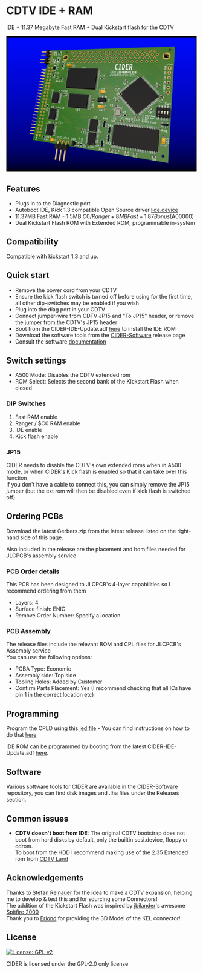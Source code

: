 # CDTV IDE + RAM
IDE + 11.37 Megabyte Fast RAM + Dual Kickstart flash for the CDTV

![PCB](Docs/Render.png?raw=True)

## Features

- Plugs in to the Diagnostic port
- Autoboot IDE, Kick 1.3 compatible Open Source driver [lide.device](https://github.com/LIV2/lide.device)
- 11.37MB Fast RAM - 1.5MB $C0/Ranger + 8MB Fast + 1.87 Bonus ($A00000)
- Dual Kickstart Flash ROM with Extended ROM, programmable in-system

## Compatibility

Compatible with kickstart 1.3 and up.

## Quick start
* Remove the power cord from your CDTV
* Ensure the kick flash switch is turned off before using for the first time, all other dip-switches may be enabled if you wish
* Plug into the diag port in your CDTV
* Connect jumper-wire from CDTV JP15 and "To JP15" header, or remove the jumper from the CDTV's JP15 header
* Boot from the CIDER-IDE-Update.adf [here](https://github.com/LIV2/CIDER-Software/releases) to install the IDE ROM
* Download the software tools from the [CIDER-Software](https://github.com/LIV2/cider-software/releases) release page
* Consult the software [documentation](https://github.com/LIV2/CIDER-Software/blob/main/README.md)

## Switch settings
* A500 Mode: Disables the CDTV extended rom
* ROM Select: Selects the second bank of the Kickstart Flash when closed

### DIP Switches
1. Fast RAM enable
2. Ranger / $C0 RAM enable
3. IDE enable
4. Kick flash enable

### JP15
CIDER needs to disable the CDTV's own extended roms when in A500 mode, or when CIDER's Kick flash is enabled so that it can take over this function  
If you don't have a cable to connect this, you can simply remove the JP15 jumper (but the ext rom will then be disabled even if kick flash is switched off)
## Ordering PCBs

Download the latest Gerbers.zip from the latest release listed on the right-hand side of this page.

Also included in the release are the placement and bom files needed for JLCPCB's assembly service

### PCB Order details
This PCB has been designed to JLCPCB's 4-layer capabilities so I recommend ordering from them

* Layers: 4
* Surface finish: ENIG
* Remove Order Number: Specify a location

### PCB Assembly
The release files include the relevant BOM and CPL files for JLCPCB's Assembly service  
You can use the following options:  
* PCBA Type: Economic
* Assembly side: Top side
* Tooling Holes: Added by Customer
* Confirm Parts Placement: Yes (I recommend checking that all ICs have pin 1 in the correct location etc)

## Programming

Program the CPLD using this [jed file](https://github.com/LIV2/CIDER/raw/main/Binary/CIDER.jed) - You can find instructions on how to do that [here](https://linuxjedi.co.uk/2020/12/01/programming-xilinx-jtag-from-a-raspberry-pi/)

IDE ROM can be programmed by booting from the latest CIDER-IDE-Update.adf [here](https://github.com/LIV2/CIDER-Software/releases).

## Software

Various software tools for CIDER are available in the [CIDER-Software](https://github.com/LIV2/CIDER-Software) repository, you can find disk images and .lha files under the Releases section.

## Common issues

* **CDTV doesn't boot from IDE:** The original CDTV bootstrap does not boot from hard disks by default, only the builtin scsi.device, floppy or cdrom.  
To boot from the HDD I recommend making use of the 2.35 Extended rom from [CDTV Land](https://cdtvland.com/os235/)

## Acknowledgements

Thanks to [Stefan Reinauer](https://github.com/reinauer) for the idea to make a CDTV expansion, helping me to develop & test this and for sourcing some Connectors!  
The addition of the Kickstart Flash was inspired by [jbilander](https://github.com/jbilander)'s awesome [Spitfire 2000](https://github.com/jbilander/SF2000)  
Thank you to [Eriond](https://github.com/eriond) for providing the 3D Model of the KEL connector! 

## License
[![License: GPL v2](https://img.shields.io/badge/License-GPL_v2-blue.svg)](https://www.gnu.org/licenses/old-licenses/gpl-2.0.en.html)

CIDER is licensed under the GPL-2.0 only license
